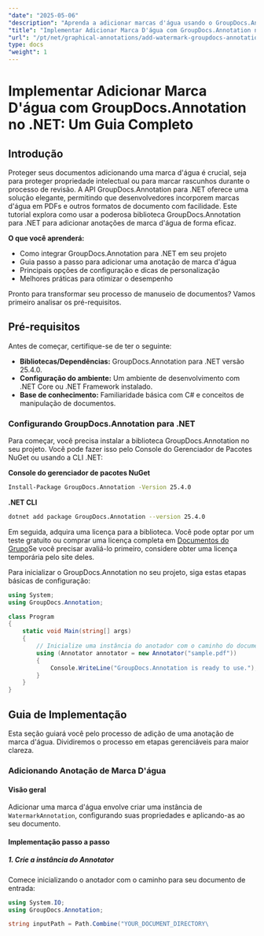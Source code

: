 ```yaml
---
"date": "2025-05-06"
"description": "Aprenda a adicionar marcas d'água usando o GroupDocs.Annotation para .NET. Este guia aborda a configuração, a implementação passo a passo e as práticas recomendadas para proteger e aplicar a marca em documentos."
"title": "Implementar Adicionar Marca D'água com GroupDocs.Annotation no .NET - Um Guia Completo para Segurança e Identidade Visual de Documentos"
"url": "/pt/net/graphical-annotations/add-watermark-groupdocs-annotation-net-guide/"
type: docs
"weight": 1
---
```


# Implementar Adicionar Marca D'água com GroupDocs.Annotation no .NET: Um Guia Completo

## Introdução

Proteger seus documentos adicionando uma marca d'água é crucial, seja para proteger propriedade intelectual ou para marcar rascunhos durante o processo de revisão. A API GroupDocs.Annotation para .NET oferece uma solução elegante, permitindo que desenvolvedores incorporem marcas d'água em PDFs e outros formatos de documento com facilidade. Este tutorial explora como usar a poderosa biblioteca GroupDocs.Annotation para .NET para adicionar anotações de marca d'água de forma eficaz.

**O que você aprenderá:**
- Como integrar GroupDocs.Annotation para .NET em seu projeto
- Guia passo a passo para adicionar uma anotação de marca d'água
- Principais opções de configuração e dicas de personalização
- Melhores práticas para otimizar o desempenho

Pronto para transformar seu processo de manuseio de documentos? Vamos primeiro analisar os pré-requisitos.

## Pré-requisitos

Antes de começar, certifique-se de ter o seguinte:
- **Bibliotecas/Dependências:** GroupDocs.Annotation para .NET versão 25.4.0.
- **Configuração do ambiente:** Um ambiente de desenvolvimento com .NET Core ou .NET Framework instalado.
- **Base de conhecimento:** Familiaridade básica com C# e conceitos de manipulação de documentos.

### Configurando GroupDocs.Annotation para .NET

Para começar, você precisa instalar a biblioteca GroupDocs.Annotation no seu projeto. Você pode fazer isso pelo Console do Gerenciador de Pacotes NuGet ou usando a CLI .NET:

**Console do gerenciador de pacotes NuGet**
```bash
Install-Package GroupDocs.Annotation -Version 25.4.0
```

**\.NET CLI**
```bash
dotnet add package GroupDocs.Annotation --version 25.4.0
```

Em seguida, adquira uma licença para a biblioteca. Você pode optar por um teste gratuito ou comprar uma licença completa em [Documentos do Grupo](https://purchase.groupdocs.com/buy)Se você precisar avaliá-lo primeiro, considere obter uma licença temporária pelo site deles.

Para inicializar o GroupDocs.Annotation no seu projeto, siga estas etapas básicas de configuração:

```csharp
using System;
using GroupDocs.Annotation;

class Program
{
    static void Main(string[] args)
    {
        // Inicialize uma instância do anotador com o caminho do documento de entrada.
        using (Annotator annotator = new Annotator("sample.pdf"))
        {
            Console.WriteLine("GroupDocs.Annotation is ready to use.");
        }
    }
}
```

## Guia de Implementação

Esta seção guiará você pelo processo de adição de uma anotação de marca d'água. Dividiremos o processo em etapas gerenciáveis para maior clareza.

### Adicionando Anotação de Marca D'água

#### Visão geral
Adicionar uma marca d'água envolve criar uma instância de `WatermarkAnnotation`, configurando suas propriedades e aplicando-as ao seu documento.

#### Implementação passo a passo

##### 1. Crie a instância do Annotator
Comece inicializando o anotador com o caminho para seu documento de entrada:

```csharp
using System.IO;
using GroupDocs.Annotation;

string inputPath = Path.Combine("YOUR_DOCUMENT_DIRECTORY\